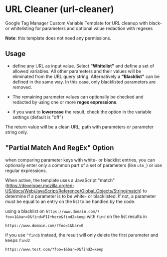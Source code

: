 # URL Cleaner (url-cleaner)
Google Tag Manager Custom Variable Template for URL cleanup with black- or whitelisting for parameters and optional value redaction with regexes 

**Note**: this template does not need any permissions. 

## Usage
- define any URL as input value. Select **"Whitelist"** and define a set of allowed variables. All other parameters and their values will be eliminated from the URL query string. Alternatively a **"Blacklist"** can be defined in the same way. In this case, only blacklisted parameters are removed.  

- The remaining parameter values can optionally be checked and redacted by using one or more **regex expressions**. 

- if you want to **lowercase** the result, check the option in the variable settings (default is "off")

The return value will be a clean URL, path with parameters or parameter string only. 

## "Partial Match And RegEx" Option
when comparing parameter keys with white- or blacklist entries, you can optionally enter only a common part of a set of parameters (like `utm_`) or use  regular expressions. 

When active, the template uses a JavaScript "match" (https://developer.mozilla.org/en-US/docs/Web/JavaScript/Reference/Global_Objects/String/match) to determine if a parameter is to be white- or blacklisted. If not, a parameter must be equal to an entry on the list to be handled by the code. 

using a blacklist on `https://www.domain.com/?foo=1&bar=0&find=PII+here&find2=keep` with `find` on the list results in 

`https://www.domain.com/?foo=1&bar=0`

if you use `^find$` instead, the result will only delete the first parameter and keeps `find2`

`https://www.test.com/?foo=1&bar=0&find2=keep`    

